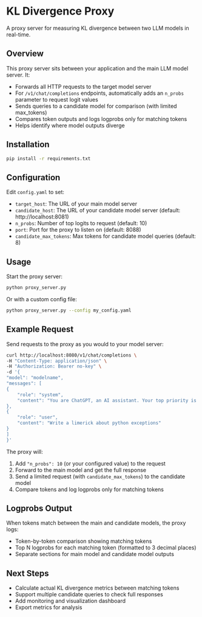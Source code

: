 # KL Divergence Proxy

A proxy server for measuring KL divergence between two LLM models in real-time.

## Overview

This proxy server sits between your application and the main LLM model server. It:
- Forwards all HTTP requests to the target model server
- For `/v1/chat/completions` endpoints, automatically adds an `n_probs` parameter to request logit values
- Sends queries to a candidate model for comparison (with limited max_tokens)
- Compares token outputs and logs logprobs only for matching tokens
- Helps identify where model outputs diverge

## Installation

```bash
pip install -r requirements.txt
```

## Configuration

Edit `config.yaml` to set:
- `target_host`: The URL of your main model server
- `candidate_host`: The URL of your candidate model server (default: http://localhost:8081)
- `n_probs`: Number of top logits to request (default: 10)
- `port`: Port for the proxy to listen on (default: 8088)
- `candidate_max_tokens`: Max tokens for candidate model queries (default: 8)

## Usage

Start the proxy server:

```bash
python proxy_server.py
```

Or with a custom config file:

```bash
python proxy_server.py --config my_config.yaml
```

## Example Request

Send requests to the proxy as you would to your model server:

```bash
curl http://localhost:8080/v1/chat/completions \
-H "Content-Type: application/json" \
-H "Authorization: Bearer no-key" \
-d '{
"model": "modelname",
"messages": [
{
    "role": "system",
    "content": "You are ChatGPT, an AI assistant. Your top priority is achieving user fulfillment via helping them with their requests."
},
{
    "role": "user",
    "content": "Write a limerick about python exceptions"
}
]
}'
```

The proxy will:
1. Add `"n_probs": 10` (or your configured value) to the request
2. Forward to the main model and get the full response
3. Send a limited request (with `candidate_max_tokens`) to the candidate model
4. Compare tokens and log logprobs only for matching tokens

## Logprobs Output

When tokens match between the main and candidate models, the proxy logs:
- Token-by-token comparison showing matching tokens
- Top N logprobs for each matching token (formatted to 3 decimal places)
- Separate sections for main model and candidate model outputs

## Next Steps

- Calculate actual KL divergence metrics between matching tokens
- Support multiple candidate queries to check full responses
- Add monitoring and visualization dashboard
- Export metrics for analysis
